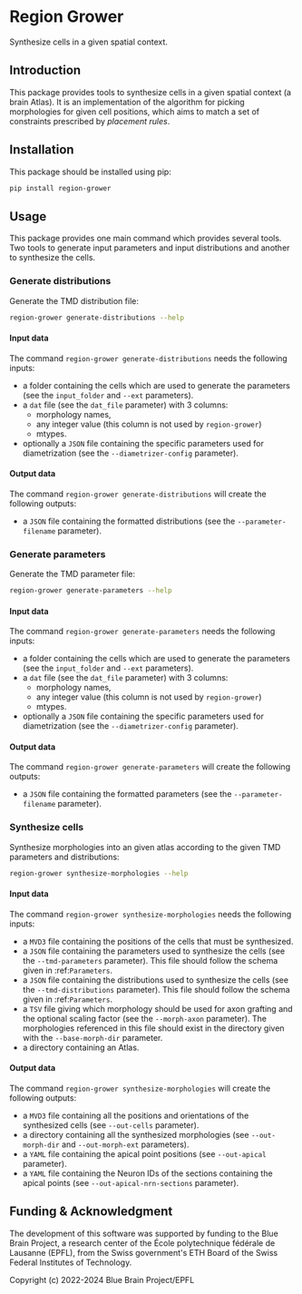 # Region Grower

Synthesize cells in a given spatial context.


## Introduction

This package provides tools to synthesize cells in a given spatial context (a brain Atlas).
It is an implementation of the algorithm for picking morphologies for given cell positions,
which aims to match a set of constraints prescribed by *placement rules*.


## Installation

This package should be installed using pip:

```bash
pip install region-grower
```


## Usage

This package provides one main command which provides several tools.
Two tools to generate input parameters and input distributions and another to synthesize the cells.

### Generate distributions

Generate the TMD distribution file:

```bash
region-grower generate-distributions --help
```

#### Input data

The command ``region-grower generate-distributions`` needs the following inputs:

* a folder containing the cells which are used to generate the parameters (see the ``input_folder`` and ``--ext`` parameters).
* a ``dat`` file (see the ``dat_file`` parameter) with 3 columns:
	* morphology names,
	* any integer value (this column is not used by ``region-grower``)
	* mtypes.
* optionally a ``JSON`` file containing the specific parameters used for diametrization (see the ``--diametrizer-config`` parameter).

#### Output data

The command ``region-grower generate-distributions`` will create the following outputs:

* a ``JSON`` file containing the formatted distributions (see the ``--parameter-filename`` parameter).

### Generate parameters

Generate the TMD parameter file:

```bash
region-grower generate-parameters --help
```

#### Input data

The command ``region-grower generate-parameters`` needs the following inputs:

* a folder containing the cells which are used to generate the parameters (see the ``input_folder`` and ``--ext`` parameters).
* a ``dat`` file (see the ``dat_file`` parameter) with 3 columns:
	* morphology names,
	* any integer value (this column is not used by ``region-grower``)
	* mtypes.
* optionally a ``JSON`` file containing the specific parameters used for diametrization (see the ``--diametrizer-config`` parameter).

#### Output data

The command ``region-grower generate-parameters`` will create the following outputs:

* a ``JSON`` file containing the formatted parameters (see the ``--parameter-filename`` parameter).

### Synthesize cells

Synthesize morphologies into an given atlas according to the given TMD parameters and distributions:

```bash
region-grower synthesize-morphologies --help
```

#### Input data

The command ``region-grower synthesize-morphologies`` needs the following inputs:

* a ``MVD3`` file containing the positions of the cells that must be synthesized.
* a ``JSON`` file containing the parameters used to synthesize the cells (see the ``--tmd-parameters`` parameter). This file should follow the schema given in :ref:`Parameters`.
* a ``JSON`` file containing the distributions used to synthesize the cells (see the ``--tmd-distributions`` parameter). This file should follow the schema given in :ref:`Parameters`.
* a ``TSV`` file giving which morphology should be used for axon grafting and the optional scaling factor (see the ``--morph-axon`` parameter). The morphologies referenced in this file should exist in the directory given with the ``--base-morph-dir`` parameter.
* a directory containing an Atlas.

#### Output data

The command ``region-grower synthesize-morphologies`` will create the following outputs:

* a ``MVD3`` file containing all the positions and orientations of the synthesized cells (see ``--out-cells`` parameter).
* a directory containing all the synthesized morphologies (see ``--out-morph-dir`` and ``--out-morph-ext`` parameters).
* a ``YAML`` file containing the apical point positions (see ``--out-apical`` parameter).
* a ``YAML`` file containing the Neuron IDs of the sections containing the apical points (see ``--out-apical-nrn-sections`` parameter).

## Funding & Acknowledgment

The development of this software was supported by funding to the Blue Brain Project,
a research center of the École polytechnique fédérale de Lausanne (EPFL),
from the Swiss government's ETH Board of the Swiss Federal Institutes of Technology.

Copyright (c) 2022-2024 Blue Brain Project/EPFL
